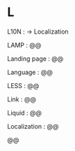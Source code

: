 # L

L10N
: → Localization

LAMP
: @@

Landing page
: @@

Language
: @@

LESS
: @@

Link
: @@

Liquid
: @@

Localization
: @@

@@